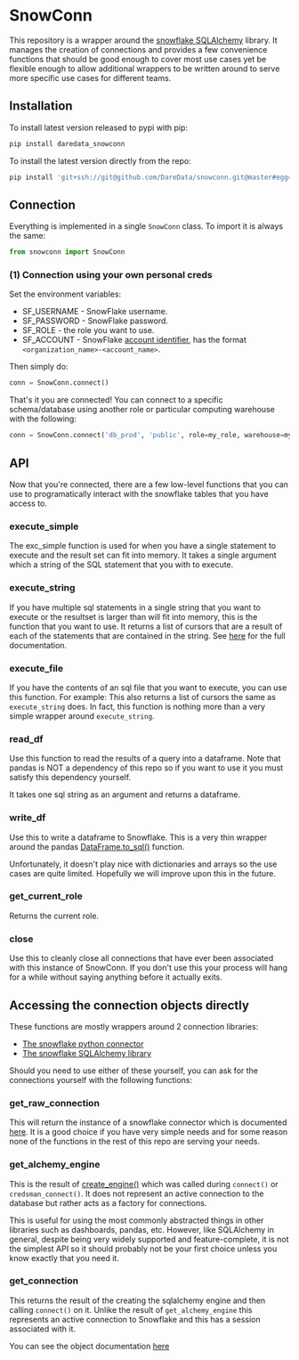 # SnowConn

This repository is a wrapper around the [snowflake SQLAlchemy](https://docs.snowflake.net/manuals/user-guide/sqlalchemy.html)
library. It manages the creation of connections and provides a few convenience functions that should be good enough
to cover most use cases yet be flexible enough to allow additional wrappers to be written around to serve more specific
use cases for different teams. 

## Installation

To install latest version released to pypi with pip:

```bash
pip install daredata_snowconn
```

To install the latest version directly from the repo:

```bash
pip install 'git+ssh://git@github.com/DareData/snowconn.git@master#egg=snowconn'
```

## Connection

Everything is implemented in a single `SnowConn` class. To import it is always the same:

```py
from snowconn import SnowConn
```

### (1) Connection using your own personal creds

Set the environment variables:

* SF_USERNAME - SnowFlake username.
* SF_PASSWORD - SnowFlake password.
* SF_ROLE - the role you want to use.
* SF_ACCOUNT - SnowFlake [account identifier](https://docs.snowflake.com/en/user-guide/admin-account-identifier.html), has the format `<organization_name>-<account_name>`.

Then simply do:

```py
conn = SnowConn.connect()
```
That's it you are connected! You can connect to a specific schema/database using another role or particular computing warehouse with the following:

```py
conn = SnowConn.connect('db_prod', 'public', role=my_role, warehouse=my_warehouse)
```

## API

Now that you're connected, there are a few low-level functions that you can use to programatically interact with
the snowflake tables that you have access to.

### execute_simple

The exc_simple function is used for when you have a single statement to execute and the result set can fit into memory. It
takes a single argument which a string of the SQL statement that you with to execute.

### execute_string

If you have multiple sql statements in a single string that you want to execute or the resultset is larger than
will fit into memory, this is the function that you want to use. It returns a list of cursors that are a result
of each of the statements that are contained in the string. See [here](https://docs.snowflake.net/manuals/user-guide/python-connector-api.html#execute_string) for the full documentation.

### execute_file

If you have the contents of an sql file that you want to execute, you can use this function. For example:
This also returns a list of cursors the same as `execute_string` does. In fact, this function is nothing more than a very
simple wrapper around `execute_string`.

### read_df

Use this function to read the results of a query into a dataframe. Note that pandas is NOT a dependency of this repo so
if you want to use it you must satisfy this dependency yourself.

It takes one sql string as an argument and returns a dataframe.

### write_df

Use this to write a dataframe to Snowflake. This is a very thin wrapper around the pandas [DataFrame.to_sql()](https://pandas.pydata.org/pandas-docs/stable/generated/pandas.DataFrame.to_sql.html) function.

Unfortunately, it doesn't play nice with dictionaries and arrays so the use cases are quite limited. Hopefully
we will improve upon this in the future.

### get_current_role

Returns the current role.

### close

Use this to cleanly close all connections that have ever been associated with this instance of SnowConn. If you don't
use this your process will hang for a while without saying anything before it actually exits.

## Accessing the connection objects directly

These functions are mostly wrappers around 2 connection libraries:

- [The snowflake python connector](https://docs.snowflake.net/manuals/user-guide/python-connector-api.html)
- [The snowflake SQLAlchemy library](https://docs.snowflake.net/manuals/user-guide/sqlalchemy.html)

Should you need to use either of these yourself, you can ask for the connections yourself with the following
functions:

### get_raw_connection

This will return the instance of a snowflake connector which is documented [here](https://docs.snowflake.net/manuals/user-guide/python-connector-api.html#connect). It is a good choice if you have very simple needs and for some reason none
of the functions in the rest of this repo are serving your needs.

### get_alchemy_engine

This is the result of [create_engine()](https://docs.snowflake.net/manuals/user-guide/sqlalchemy.html#connection-parameters)
which was called during `connect()` or `credsman_connect()`. It does not represent an active connection to the database
but rather acts as a factory for connections.

This is useful for using the most commonly abstracted things in other libraries such as dashboards, pandas, etc. 
However, like SQLAlchemy in general, despite being very widely supported and feature-complete, it is not the simplest 
API so it should probably not be your first choice unless you know exactly that you need it.

### get_connection

This returns the result of the creating the sqlalchemy engine and then calling `connect()` on it. Unlike the result
of `get_alchemy_engine` this represents an active connection to Snowflake and this has a session associated with it.

You can see the object documentation [here](https://docs.snowflake.net/manuals/user-guide/sqlalchemy.html#parameters-and-behavior)
